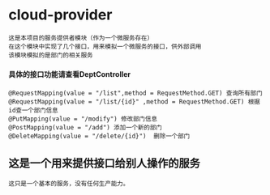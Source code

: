 # cloud-provider
    这是本项目的服务提供者模块（作为一个微服务存在）
    在这个模块中实现了几个接口，用来模拟一个微服务的接口，供外部调用
    该模块模拟的是部门的相关服务
    
####  具体的接口功能请查看DeptController
    @RequestMapping(value = "/list",method = RequestMethod.GET) 查询所有部门
    @RequestMapping(value = "/list/{id}" ,method = RequestMethod.GET) 根据id查一个部门信息
    @PutMapping(value = "/modify") 修改部门信息
    @PostMapping(value = "/add") 添加一个新的部门
    @DeleteMapping(value = "/delete/{id}")  删除一个部门 
    
## 这是一个用来提供接口给别人操作的服务
    这只是一个基本的服务，没有任何生产能力。